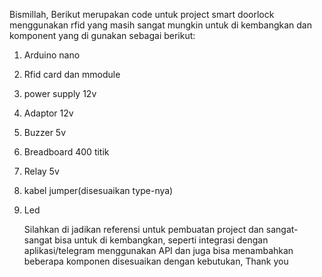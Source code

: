   Bismillah, Berikut merupakan code untuk project smart doorlock menggunakan rfid yang masih sangat mungkin untuk di kembangkan dan komponent yang di gunakan sebagai berikut:
1. Arduino nano
2. Rfid card dan mmodule
3. power supply 12v
4. Adaptor 12v
5. Buzzer 5v
6. Breadboard 400 titik
7. Relay 5v
8. kabel jumper(disesuaikan type-nya)
9. Led

   Silahkan di jadikan referensi untuk pembuatan project dan sangat-sangat bisa untuk di kembangkan, seperti integrasi dengan aplikasi/telegram menggunakan API dan juga bisa menambahkan beberapa komponen disesuaikan dengan kebutukan, Thank you
